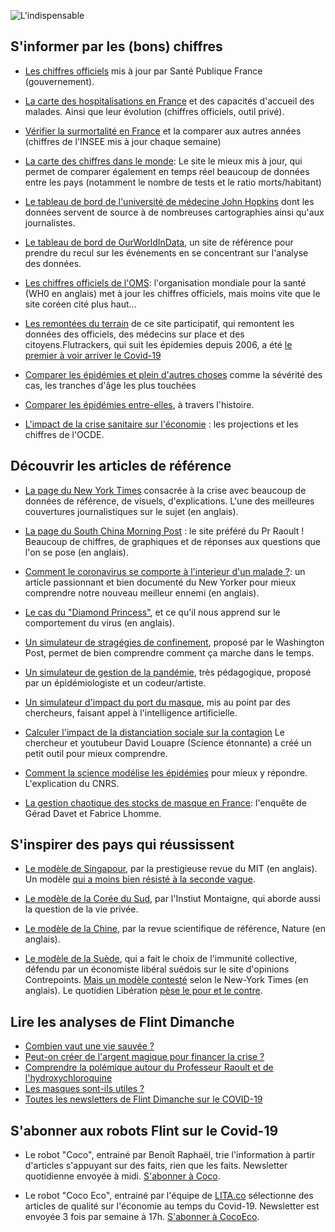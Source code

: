 ![L'indispensable](https://news.flint.media/wp-content/uploads/2020/03/coco0000.jpg#width=300&height=295 "L'indispensable")

## S'informer par les (bons) chiffres

* [Les chiffres officiels](https://www.santepubliquefrance.fr/maladies-et-traumatismes/maladies-et-infections-respiratoires/infection-a-coronavirus/articles/infection-au-nouveau-coronavirus-sars-cov-2-covid-19-france-et-monde) mis à jour par Santé Publique France (gouvernement).

* [La carte des hospitalisations en France](https://mapthenews.maps.arcgis.com/apps/opsdashboard/index.html#/5e09dff7cb434fb194e22261689e2887) et des capacités d'accueil des malades. Ainsi que leur évolution (chiffres officiels, outil privé).

* [Vérifier la surmortalité en France](https://www.insee.fr/fr/information/4470857#tableau-figure2_radio1) et la comparer aux autres années (chiffres de l'INSEE mis à jour chaque semaine)

* [La carte des chiffres dans le monde](https://www.worldometers.info/coronavirus/): Le site le mieux mis à jour, qui permet de comparer également en temps réel beaucoup de données entre les pays (notamment le nombre de tests et le ratio morts/habitant)

* [Le tableau de bord de l'université de médecine John Hopkins](https://coronavirus.jhu.edu/map.html) dont les données servent de source à de nombreuses cartographies ainsi qu'aux journalistes.

* [Le tableau de bord de OurWorldInData](https://ourworldindata.org/coronavirus), un site de référence pour prendre du recul sur les événements en se concentrant sur l'analyse des données.

* [Les chiffres officiels de l'OMS](https://who.sprinklr.com/): l'organisation mondiale pour la santé (WH0 en anglais) met à jour les chiffres officiels, mais moins vite que le site coréen cité plus haut...

* [Les remontées du terrain](https://flutrackers.com/) de ce site participatif, qui remontent les données des officiels, des médecins sur place et des citoyens.Flutrackers, qui suit les épidemies depuis 2006, a été [le premier à voir arriver le Covid-19](https://www.washingtonpost.com/lifestyle/media/the-first-reporter-in-the-western-world-to-spot-the-coronavirus-crisis-was-a-blogger-in-florida/2020/03/13/244f39e6-6476-11ea-acca-80c22bbee96f_story.html)

* [Comparer les épidémies et plein d'autres choses](https://informationisbeautiful.net/visualizations/covid-19-coronavirus-infographic-datapack/) comme la sévérité des cas, les tranches d'âge les plus touchées

* [Comparer les épidémies entre-elles](https://www.visualcapitalist.com/history-of-pandemics-deadliest/), à travers l'histoire.

* [L'impact de la crise sanitaire sur l'économie](http://www.oecd.org/coronavirus/fr/) : les projections et les chiffres de l'OCDE.


## Découvrir les articles de référence

* [La page du New York Times](https://www.nytimes.com/news-event/coronavirus) consacrée à la crise avec beaucoup de données de référence, de visuels, d'explications. L'une des meilleures couvertures journalistiques sur le sujet (en anglais).

* [La page du South China Morning Post](https://www.scmp.com/coronavirus?src=main_menu_primary) : le site préféré du Pr Raoult ! Beaucoup de chiffres, de graphiques et de réponses aux questions que l'on se pose (en anglais).

* [Comment le coronavirus se comporte à l'interieur d'un malade ?](https://www.newyorker.com/magazine/2020/04/06/how-does-the-coronavirus-behave-inside-a-patient): un article passionnant et bien documenté du New Yorker pour mieux comprendre notre nouveau meilleur ennemi (en anglais).

* [Le cas du "Diamond Princess"](https://www.nature.com/articles/d41586-020-00885-w), et ce qu'il nous apprend sur le comportement du virus (en anglais).

* [Un simulateur de stragégies de confinement](https://www.washingtonpost.com/graphics/2020/world/corona-simulator/), proposé par le Washington Post, permet de bien comprendre comment ça marche dans le temps.

* [Un simulateur de gestion de la pandémie](https://ncase.me/covid-19/), très pédagogique, proposé par un épidémiologiste et un codeur/artiste.

* [Un simulateur d'impact du port du masque](https://www1.icsi.berkeley.edu/~dekai/mirror/masksim/#introtutorial), mis au point par des chercheurs, faisant appel à l'intelligence artificielle.

* [Calculer l'impact de la distanciation sociale sur la contagion](https://sciencetonnante.wordpress.com/2020/03/12/epidemie-nuage-radioactif-et-distanciation-sociale/) Le chercheur et youtubeur David Louapre (Science étonnante) a créé un petit outil pour mieux comprendre.

* [Comment la science modélise les épidémies](https://lejournal.cnrs.fr/articles/covid-19-comment-sont-concus-les-modeles-des-epidemies) pour mieux y répondre. L'explication du CNRS.

* [La gestion chaotique des stocks de masque en France](https://www.lemonde.fr/sante/article/2020/05/07/la-france-et-les-epidemies-2017-2020-l-heure-des-comptes_6038973_1651302.html): l'enquête de Gérad Davet et Fabrice Lhomme.



## S'inspirer des pays qui réussissent

* [Le modèle de Singapour](https://www.technologyreview.com/s/615353/singapore-is-the-model-for-how-to-handle-the-coronavirus/), par la prestigieuse revue du MIT (en anglais). Un modèle [qui a moins bien résisté à la seconde vague](https://www.letemps.ch/economie/singapour-tracage-app-degenere-surveillance-masse).

* [Le modèle de la Corée du Sud](https://www.institutmontaigne.org/blog/coronavirus-lasie-orientale-face-la-pandemie-coree-du-sud-depistages-investigations-ciblees-et-la), par l'Instiut Montaigne, qui aborde aussi la question de la vie privée.

* [Le modèle de la Chine](https://www.nature.com/articles/d41586-020-00741-x), par la revue scientifique de référence, Nature (en anglais).

* [Le modèle de la Suède](https://www.contrepoints.org/2020/04/28/370150-coronavirus-letonnante-politique-de-la-suede), qui a fait le choix de l'immunité collective, défendu par un économiste libéral suédois sur le site d'opinions Contrepoints. [Mais un modèle contesté](https://www.nytimes.com/2020/05/04/opinion/coronavirus-sweden-herd-immunity.html) selon le New-York Times (en anglais). Le quotidien Libération [pèse le pour et le contre](https://www.liberation.fr/checknews/2020/05/05/covid-19-la-suede-est-elle-bientot-proche-de-l-immunite-collective_1787327).


## Lire les analyses de Flint Dimanche

* [Combien vaut une vie sauvée ?](https://news.flint.media/2020/05/03/combien-coute-une-vie-sauvee-flint-dimanche-29/)
* [Peut-on créer de l'argent magique pour financer la crise ?](https://news.flint.media/2020/04/26/et-alors-la-marmotte-flint-dimanche-29/)
* [Comprendre la polémique autour du Professeur Raoult et de l'hydroxychloroquine](https://news.flint.media/2020/04/12/toi-aussi-comprends-le-professeur-raoult-version-avec-sous-titres/)
* [Les masques sont-ils utiles ?](https://news.flint.media/2020/04/05/les-masques-ne-servent-a-rien-enfin-si-mais-comment-dire-flint-dimanche-26/)
* [Toutes les newsletters de Flint Dimanche sur le COVID-19](https://news.flint.media/category/covid-19/)

## S'abonner aux robots Flint sur le Covid-19

* Le robot "Coco", entrainé par Benoît Raphaël, trie l'information à partir d'articles s'appuyant sur des faits, rien que les faits. Newsletter quotidienne envoyée à midi. [S'abonner à Coco](https://bit.ly/flintcoco).

*  Le robot "Coco Eco", entrainé par l'équipe de [LITA.co](http://bit.ly/FLINTxLITA) sélectionne des articles de qualité sur l'économie au temps du Covid-19. Newsletter est envoyée 3 fois par semaine à 17h. [S'abonner à CocoEco](https://bit.ly/flintcocoeco).

